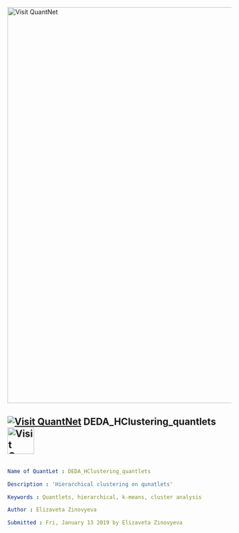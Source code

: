 [<img src="https://github.com/QuantLet/Styleguide-and-FAQ/blob/master/pictures/banner.png" width="888" alt="Visit QuantNet">](http://quantlet.de/)

## [<img src="https://github.com/QuantLet/Styleguide-and-FAQ/blob/master/pictures/qloqo.png" alt="Visit QuantNet">](http://quantlet.de/) **DEDA_HClustering_quantlets** [<img src="https://github.com/QuantLet/Styleguide-and-FAQ/blob/master/pictures/QN2.png" width="60" alt="Visit QuantNet 2.0">](http://quantlet.de/)

```yaml

Name of QuantLet : DEDA_HClustering_quantlets

Description : 'Hierarchical clustering on qunatlets'

Keywords : Quantlets, hierarchical, k-means, cluster analysis

Author : Elizaveta Zinovyeva

Submitted : Fri, January 13 2019 by Elizaveta Zinovyeva

```